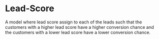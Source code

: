 # Lead-Score
A model where  lead score assign to each of the leads such that the customers with a higher lead score have a higher conversion chance and the customers with a lower lead score have a lower conversion chance.
